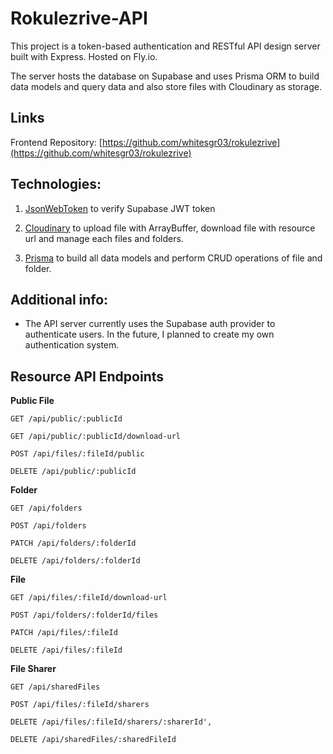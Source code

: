 # Rokulezrive-API

This project is a token-based authentication and RESTful API design server built with Express. Hosted on Fly.io.

The server hosts the database on Supabase and uses Prisma ORM to build data models and query data and also store files with Cloudinary as storage.

## Links

Frontend Repository: [https://github.com/whitesgr03/rokulezrive](https://github.com/whitesgr03/rokulezrive)

## Technologies:  

1. [JsonWebToken](https://github.com/auth0/node-jsonwebtoken) to verify Supabase JWT token 

2. [Cloudinary](https://cloudinary.com/) to upload file with ArrayBuffer, download file with resource url and manage each files and folders.

3. [Prisma](https://www.prisma.io/docs/orm) to build all data models and perform CRUD operations of file and folder.

## Additional info:

- The API server currently uses the Supabase auth provider to authenticate users. In the future, I planned to create my own authentication system.

## Resource API Endpoints

**Public File**

```
GET /api/public/:publicId

GET /api/public/:publicId/download-url

POST /api/files/:fileId/public

DELETE /api/public/:publicId
```

**Folder**

```
GET /api/folders

POST /api/folders

PATCH /api/folders/:folderId

DELETE /api/folders/:folderId
```

**File**

```
GET /api/files/:fileId/download-url

POST /api/folders/:folderId/files

PATCH /api/files/:fileId

DELETE /api/files/:fileId
```

**File Sharer**

```
GET /api/sharedFiles

POST /api/files/:fileId/sharers

DELETE /api/files/:fileId/sharers/:sharerId',

DELETE /api/sharedFiles/:sharedFileId
```
